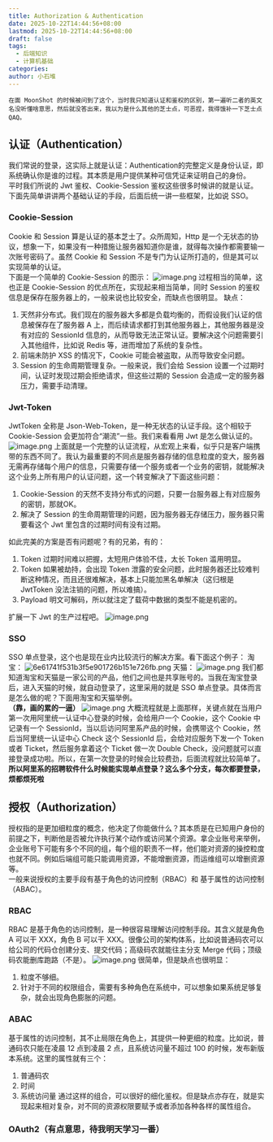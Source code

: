 ```yaml
---
title: Authorization & Authentication
date: 2025-10-22T14:44:56+08:00
lastmod: 2025-10-22T14:44:56+08:00
draft: false
tags:
  - 后端知识
  - 计算机基础
categories:
author: 小石堆
---
```

	在面 MoonShot 的时候被问到了这个，当时我只知道认证和鉴权的区别，第一遍听二者的英文名没听懂啥意思，然后就没答出来，我以为是什么其他的芝士点，可恶捏，我得饿补一下芝士点QAQ。
## 认证（Authentication）
我们常说的登录，这实际上就是认证：Authentication的完整定义是身份认证，即系统确认你是谁的过程。其本质是用户提供某种可信凭证来证明自己的身份。<br>
平时我们所说的 Jwt 鉴权、Cookie-Session 鉴权这些很多时候讲的就是认证。下面先简单讲讲两个基础认证的手段，后面后统一讲一些框架，比如说 SSO。
### Cookie-Session
Cookie 和 Session 算是认证的基本芝士了。众所周知，Http 是一个无状态的协议，想象一下，如果没有一种措施让服务器知道你是谁，就得每次操作都需要输一次账号密码了。虽然 Cookie 和 Session 不是专门为认证所打造的，但是其可以实现简单的认证。<br>
下面是一个简单的 Cookie-Session 的图示：
![image.png](http://43.139.219.135:9000/blog-pic/images/20251022234230568.png)
过程相当的简单，这也正是 Cookie-Session 的优点所在，实现起来相当简单，同时 Session 的鉴权信息是保存在服务器上的，一般来说也比较安全，而缺点也很明显。
缺点：
1. 天然非分布式。我们现在的服务器大多都是负载均衡的，而假设我们认证的信息被保存在了服务器 A 上，而后续请求都打到其他服务器上，其他服务器是没有对应的 SessionId 信息的，从而导致无法正常认证。要解决这个问题需要引入其他组件，比如说 Redis 等，进而增加了系统的复杂性。
2. 前端未防护 XSS 的情况下，Cookie 可能会被盗取，从而导致安全问题。
3. Session 的生命周期管理复杂。一般来说，我们会给 Session 设置一个过期时间，认证时发现过期会拒绝请求，但这些过期的 Session 会造成一定的服务器压力，需要手动清理。
### Jwt-Token
JwtToken 全称是 Json-Web-Token，是一种无状态的认证手段。这个相较于 Cookie-Session 会更加符合“潮流”一些。我们来看看用 Jwt 是怎么做认证的。
![image.png](http://43.139.219.135:9000/blog-pic/images/20251023000129478.png)
上面就是一个完整的认证流程，从宏观上来看，似乎只是客户端携带的东西不同了。我认为最重要的不同点是服务器存储的信息粒度的变大，服务器无需再存储每个用户的信息，只需要存储一个服务或者一个业务的密钥，就能解决这个业务上所有用户的认证问题，这一个转变解决了下面这些问题：
1. Cookie-Session 的天然不支持分布式的问题，只要一台服务器上有对应服务的密钥，那就OK。
2. 解决了 Session 的生命周期管理的问题，因为服务器无存储压力，服务器只需要看这个 Jwt 里包含的过期时间有没有过期。

如此完美的方案是否有问题呢？有的兄弟，有的：
1. Token 过期时间难以把握，太短用户体验不佳，太长 Token 滥用明显。
2. Token 如果被劫持，会出现 Token 泄露的安全问题，此时服务器还比较难判断这种情况，而且还很难解决，基本上只能加黑名单解决（这归根是 JwtToken 没法注销的问题，所以难搞）。
3. Payload 明文可解码，所以就注定了载荷中数据的类型不能是机密的。

扩展一下 Jwt 的生产过程吧。
![image.png](http://43.139.219.135:9000/blog-pic/images/20251023001936559.png)
### SSO
SSO 单点登录，这个也是现在业内比较流行的解决方案。看下面这个例子：
淘宝：
![6e61741f531b3f5e901726b151e726fb.png](http://43.139.219.135:9000/blog-pic/images/20251023004335468.png)
天猫：
![image.png](http://43.139.219.135:9000/blog-pic/images/20251023004329355.png)
我们都知道淘宝和天猫是一家公司的产品，他们之间也是共享账号的。当我在淘宝登录后，进入天猫的时候，就自动登录了，这里采用的就是 SSO 单点登录。具体而言是怎么做的呢？下面用淘宝和天猫举例。<br>
**（靠，画的累的一逼）**
![image.png](http://43.139.219.135:9000/blog-pic/images/20251023010617177.png)
大概流程就是上面那样，关键点就在当用户第一次用阿里统一认证中心登录的时候，会给用户一个 Cookie，这个 Cookie 中记录有一个 SessionId，当以后访问阿里系产品的时候，会携带这个 Cookie，然后当阿里统一认证中心 Check 这个 SessionId 后，会给对应服务下发一个 Token 或者 Ticket，然后服务拿着这个 Ticket 做一次 Double Check，没问题就可以直接登录成功啦。所以，在第一次登录的时候会比较费劲，后面流程就比较简单了。
**所以阿里系的招聘软件什么时候能实现单点登录？这么多个分支，每次都要登录，烦都烦死啦**

## 授权（Authorization）
授权指的是更加细粒度的概念，他决定了你能做什么？其本质是在已知用户身份的前提之下，判断他是否被允许执行某个动作或访问某个资源。拿企业账号来举例，企业账号下可能有多个不同的组，每个组的职责不一样，他们能对资源的操控粒度也就不同。例如后端组可能只能调用资源，不能增删资源，而运维组可以增删资源等。<br>
一般来说授权的主要手段有基于角色的访问控制（RBAC）和 基于属性的访问控制（ABAC）。
### RBAC
RBAC 是基于角色的访问控制，是一种很容易理解访问控制手段。其含义就是角色 A 可以干 XXX，角色 B 可以干 XXX。很像公司的架构体系，比如说普通码农可以给公司的代码仓创建分支、提交代码；高级码农就能往主分支 Merge 代码；顶级码农能删库跑路（不是）。
![image.png](http://43.139.219.135:9000/blog-pic/images/20251023012641306.png)
很简单，但是缺点也很明显：
1. 粒度不够细。
2. 针对于不同的权限组合，需要有多种角色在系统中，可以想象如果系统足够复杂，就会出现角色膨胀的问题。
### ABAC
基于属性的访问控制，其不止局限在角色上，其提供一种更细的粒度。比如说，普通码农只能在凌晨 12 点到凌晨 2 点，且系统访问量不超过 100 的时候，发布新版本系统。这里的属性就有三个：
1. 普通码农
2. 时间
3. 系统访问量
通过这样的组合，可以很好的细化鉴权。但是缺点亦存在，就是实现起来相对复杂，对不同的资源权限要赋予或者添加各种各样的属性组合。
### OAuth2（有点意思，待我明天学习一番）
